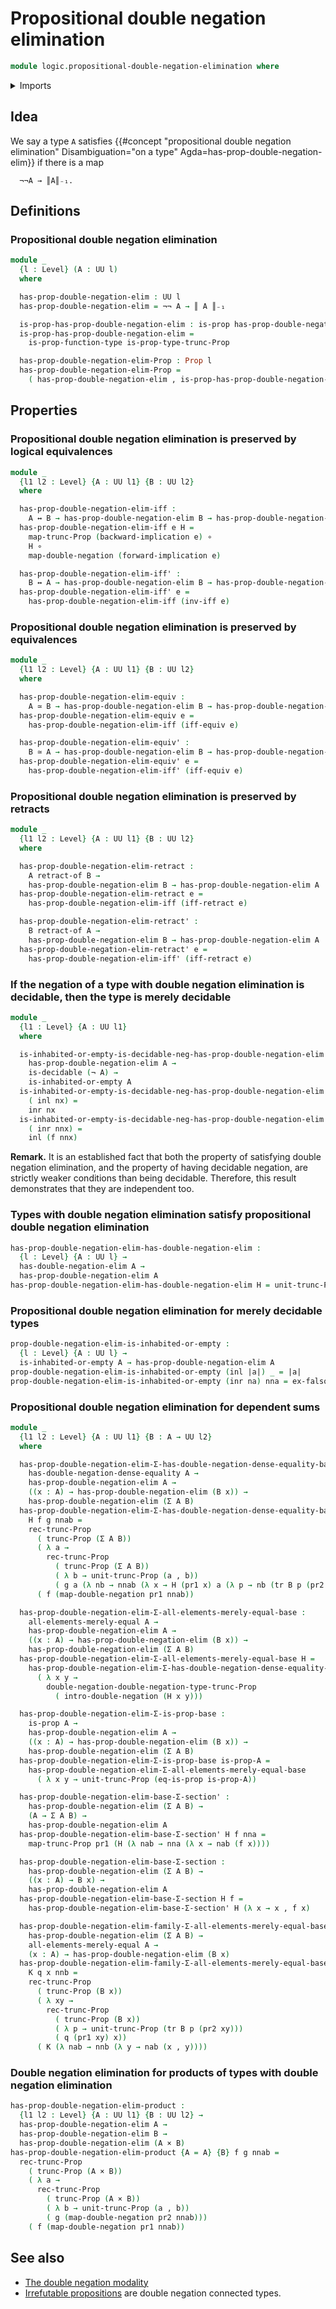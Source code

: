 # Propositional double negation elimination

```agda
module logic.propositional-double-negation-elimination where
```

<details><summary>Imports</summary>

```agda
open import foundation.cartesian-product-types
open import foundation.coproduct-types
open import foundation.decidable-types
open import foundation.dependent-pair-types
open import foundation.double-negation
open import foundation.empty-types
open import foundation.functoriality-propositional-truncation
open import foundation.irrefutable-equality
open import foundation.logical-equivalences
open import foundation.mere-equality
open import foundation.negation
open import foundation.propositional-truncations
open import foundation.retracts-of-types
open import foundation.transport-along-identifications
open import foundation.universe-levels

open import foundation-core.equivalences
open import foundation-core.function-types
open import foundation-core.propositions

open import logic.double-negation-elimination
open import logic.propositionally-decidable-types
```

</details>

## Idea

We say a type `A` satisfies
{{#concept "propositional double negation elimination" Disambiguation="on a type" Agda=has-prop-double-negation-elim}}
if there is a map

```text
  ¬¬A → ║A║₋₁.
```

## Definitions

### Propositional double negation elimination

```agda
module _
  {l : Level} (A : UU l)
  where

  has-prop-double-negation-elim : UU l
  has-prop-double-negation-elim = ¬¬ A → ║ A ║₋₁

  is-prop-has-prop-double-negation-elim : is-prop has-prop-double-negation-elim
  is-prop-has-prop-double-negation-elim =
    is-prop-function-type is-prop-type-trunc-Prop

  has-prop-double-negation-elim-Prop : Prop l
  has-prop-double-negation-elim-Prop =
    ( has-prop-double-negation-elim , is-prop-has-prop-double-negation-elim)
```

## Properties

### Propositional double negation elimination is preserved by logical equivalences

```agda
module _
  {l1 l2 : Level} {A : UU l1} {B : UU l2}
  where

  has-prop-double-negation-elim-iff :
    A ↔ B → has-prop-double-negation-elim B → has-prop-double-negation-elim A
  has-prop-double-negation-elim-iff e H =
    map-trunc-Prop (backward-implication e) ∘
    H ∘
    map-double-negation (forward-implication e)

  has-prop-double-negation-elim-iff' :
    B ↔ A → has-prop-double-negation-elim B → has-prop-double-negation-elim A
  has-prop-double-negation-elim-iff' e =
    has-prop-double-negation-elim-iff (inv-iff e)
```

### Propositional double negation elimination is preserved by equivalences

```agda
module _
  {l1 l2 : Level} {A : UU l1} {B : UU l2}
  where

  has-prop-double-negation-elim-equiv :
    A ≃ B → has-prop-double-negation-elim B → has-prop-double-negation-elim A
  has-prop-double-negation-elim-equiv e =
    has-prop-double-negation-elim-iff (iff-equiv e)

  has-prop-double-negation-elim-equiv' :
    B ≃ A → has-prop-double-negation-elim B → has-prop-double-negation-elim A
  has-prop-double-negation-elim-equiv' e =
    has-prop-double-negation-elim-iff' (iff-equiv e)
```

### Propositional double negation elimination is preserved by retracts

```agda
module _
  {l1 l2 : Level} {A : UU l1} {B : UU l2}
  where

  has-prop-double-negation-elim-retract :
    A retract-of B →
    has-prop-double-negation-elim B → has-prop-double-negation-elim A
  has-prop-double-negation-elim-retract e =
    has-prop-double-negation-elim-iff (iff-retract e)

  has-prop-double-negation-elim-retract' :
    B retract-of A →
    has-prop-double-negation-elim B → has-prop-double-negation-elim A
  has-prop-double-negation-elim-retract' e =
    has-prop-double-negation-elim-iff' (iff-retract e)
```

### If the negation of a type with double negation elimination is decidable, then the type is merely decidable

```agda
module _
  {l1 : Level} {A : UU l1}
  where

  is-inhabited-or-empty-is-decidable-neg-has-prop-double-negation-elim :
    has-prop-double-negation-elim A →
    is-decidable (¬ A) →
    is-inhabited-or-empty A
  is-inhabited-or-empty-is-decidable-neg-has-prop-double-negation-elim f
    ( inl nx) =
    inr nx
  is-inhabited-or-empty-is-decidable-neg-has-prop-double-negation-elim f
    ( inr nnx) =
    inl (f nnx)
```

**Remark.** It is an established fact that both the property of satisfying
double negation elimination, and the property of having decidable negation, are
strictly weaker conditions than being decidable. Therefore, this result
demonstrates that they are independent too.

### Types with double negation elimination satisfy propositional double negation elimination

```agda
has-prop-double-negation-elim-has-double-negation-elim :
  {l : Level} {A : UU l} →
  has-double-negation-elim A →
  has-prop-double-negation-elim A
has-prop-double-negation-elim-has-double-negation-elim H = unit-trunc-Prop ∘ H
```

### Propositional double negation elimination for merely decidable types

```agda
prop-double-negation-elim-is-inhabited-or-empty :
  {l : Level} {A : UU l} →
  is-inhabited-or-empty A → has-prop-double-negation-elim A
prop-double-negation-elim-is-inhabited-or-empty (inl |a|) _ = |a|
prop-double-negation-elim-is-inhabited-or-empty (inr na) nna = ex-falso (nna na)
```

### Propositional double negation elimination for dependent sums

```agda
module _
  {l1 l2 : Level} {A : UU l1} {B : A → UU l2}
  where

  has-prop-double-negation-elim-Σ-has-double-negation-dense-equality-base :
    has-double-negation-dense-equality A →
    has-prop-double-negation-elim A →
    ((x : A) → has-prop-double-negation-elim (B x)) →
    has-prop-double-negation-elim (Σ A B)
  has-prop-double-negation-elim-Σ-has-double-negation-dense-equality-base
    H f g nnab =
    rec-trunc-Prop
      ( trunc-Prop (Σ A B))
      ( λ a →
        rec-trunc-Prop
          ( trunc-Prop (Σ A B))
          ( λ b → unit-trunc-Prop (a , b))
          ( g a (λ nb → nnab (λ x → H (pr1 x) a (λ p → nb (tr B p (pr2 x)))))))
      ( f (map-double-negation pr1 nnab))

  has-prop-double-negation-elim-Σ-all-elements-merely-equal-base :
    all-elements-merely-equal A →
    has-prop-double-negation-elim A →
    ((x : A) → has-prop-double-negation-elim (B x)) →
    has-prop-double-negation-elim (Σ A B)
  has-prop-double-negation-elim-Σ-all-elements-merely-equal-base H =
    has-prop-double-negation-elim-Σ-has-double-negation-dense-equality-base
      ( λ x y →
        double-negation-double-negation-type-trunc-Prop
          ( intro-double-negation (H x y)))

  has-prop-double-negation-elim-Σ-is-prop-base :
    is-prop A →
    has-prop-double-negation-elim A →
    ((x : A) → has-prop-double-negation-elim (B x)) →
    has-prop-double-negation-elim (Σ A B)
  has-prop-double-negation-elim-Σ-is-prop-base is-prop-A =
    has-prop-double-negation-elim-Σ-all-elements-merely-equal-base
      ( λ x y → unit-trunc-Prop (eq-is-prop is-prop-A))

  has-prop-double-negation-elim-base-Σ-section' :
    has-prop-double-negation-elim (Σ A B) →
    (A → Σ A B) →
    has-prop-double-negation-elim A
  has-prop-double-negation-elim-base-Σ-section' H f nna =
    map-trunc-Prop pr1 (H (λ nab → nna (λ x → nab (f x))))

  has-prop-double-negation-elim-base-Σ-section :
    has-prop-double-negation-elim (Σ A B) →
    ((x : A) → B x) →
    has-prop-double-negation-elim A
  has-prop-double-negation-elim-base-Σ-section H f =
    has-prop-double-negation-elim-base-Σ-section' H (λ x → x , f x)

  has-prop-double-negation-elim-family-Σ-all-elements-merely-equal-base :
    has-prop-double-negation-elim (Σ A B) →
    all-elements-merely-equal A →
    (x : A) → has-prop-double-negation-elim (B x)
  has-prop-double-negation-elim-family-Σ-all-elements-merely-equal-base
    K q x nnb =
    rec-trunc-Prop
      ( trunc-Prop (B x))
      ( λ xy →
        rec-trunc-Prop
          ( trunc-Prop (B x))
          ( λ p → unit-trunc-Prop (tr B p (pr2 xy)))
          ( q (pr1 xy) x))
      ( K (λ nab → nnb (λ y → nab (x , y))))
```

### Double negation elimination for products of types with double negation elimination

```agda
has-prop-double-negation-elim-product :
  {l1 l2 : Level} {A : UU l1} {B : UU l2} →
  has-prop-double-negation-elim A →
  has-prop-double-negation-elim B →
  has-prop-double-negation-elim (A × B)
has-prop-double-negation-elim-product {A = A} {B} f g nnab =
  rec-trunc-Prop
    ( trunc-Prop (A × B))
    ( λ a →
      rec-trunc-Prop
        ( trunc-Prop (A × B))
        ( λ b → unit-trunc-Prop (a , b))
        ( g (map-double-negation pr2 nnab)))
    ( f (map-double-negation pr1 nnab))
```

## See also

- [The double negation modality](foundation.double-negation-modality.md)
- [Irrefutable propositions](foundation.irrefutable-propositions.md) are double
  negation connected types.
